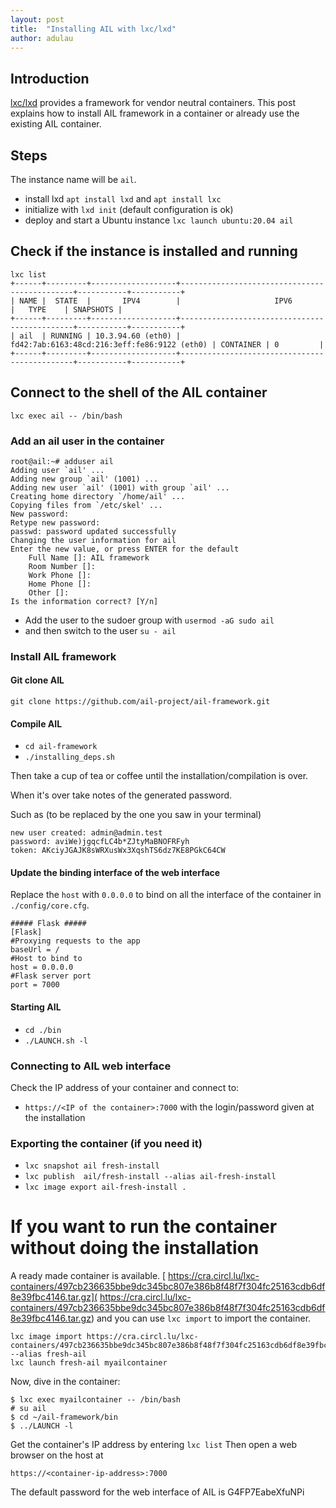 ```yaml
---
layout: post
title:  "Installing AIL with lxc/lxd"
author: adulau
---
```



## Introduction

[lxc/lxd](https://linuxcontainers.org/) provides a framework for vendor neutral containers. This post explains how to install AIL framework in a container or already use the existing AIL container.

## Steps
The instance name will be `ail`.

- install lxd `apt install lxd` and `apt install lxc`
- initialize with `lxd init` (default configuration is ok)
- deploy and start a Ubuntu instance `lxc launch ubuntu:20.04 ail`

## Check if the instance is installed and running

~~~~
lxc list
+------+---------+-------------------+----------------------------------------------+-----------+-----------+
| NAME |  STATE  |       IPV4        |                     IPV6                     |   TYPE    | SNAPSHOTS |
+------+---------+-------------------+----------------------------------------------+-----------+-----------+
| ail  | RUNNING | 10.3.94.60 (eth0) | fd42:7ab:6163:48cd:216:3eff:fe86:9122 (eth0) | CONTAINER | 0         |
+------+---------+-------------------+----------------------------------------------+-----------+-----------+
~~~~

## Connect to the shell of the AIL container

`lxc exec ail -- /bin/bash`

### Add an ail user in the container

~~~~
root@ail:~# adduser ail
Adding user `ail' ...
Adding new group `ail' (1001) ...
Adding new user `ail' (1001) with group `ail' ...
Creating home directory `/home/ail' ...
Copying files from `/etc/skel' ...
New password: 
Retype new password: 
passwd: password updated successfully
Changing the user information for ail
Enter the new value, or press ENTER for the default
	Full Name []: AIL framework
	Room Number []: 
	Work Phone []: 
	Home Phone []: 
	Other []: 
Is the information correct? [Y/n] 
~~~~

- Add the user to the sudoer group with `usermod -aG sudo ail`
- and then switch to the user `su - ail`

### Install AIL framework

#### Git clone AIL

`git clone https://github.com/ail-project/ail-framework.git`

#### Compile AIL

- `cd ail-framework`
- `./installing_deps.sh` 

Then take a cup of tea or coffee until the installation/compilation is over.

When it's over take notes of the generated password.

Such as (to be replaced by the one you saw in your terminal)

~~~~
new user created: admin@admin.test
password: aviWe)jgqcfLC4b*ZJtyMaBNOFRFyh
token: AKciyJGAJK8sWRXusWx3XqshTS6dz7KE8PGkC64CW
~~~~

#### Update the binding interface of the web interface

Replace the `host` with `0.0.0.0` to bind on all the interface of the container in `./config/core.cfg`.

~~~~
##### Flask #####
[Flask]
#Proxying requests to the app
baseUrl = /
#Host to bind to
host = 0.0.0.0 
#Flask server port
port = 7000
~~~~

#### Starting AIL

- `cd ./bin`
- `./LAUNCH.sh -l`

### Connecting to AIL web interface

Check the IP address of your container and connect to:

- `https://<IP of the container>:7000` with the login/password given at the installation

### Exporting the container (if you need it)

- `lxc snapshot ail fresh-install`
- `lxc publish  ail/fresh-install --alias ail-fresh-install`
- `lxc image export ail-fresh-install .`

# If you want to run the container without doing the installation

A ready made container is available. [
https://cra.circl.lu/lxc-containers/497cb236635bbe9dc345bc807e386b8f48f7f304fc25163cdb6df8e39fbc4146.tar.gz](
https://cra.circl.lu/lxc-containers/497cb236635bbe9dc345bc807e386b8f48f7f304fc25163cdb6df8e39fbc4146.tar.gz) and you can use `lxc import` to import the container.

```
lxc image import https://cra.circl.lu/lxc-containers/497cb236635bbe9dc345bc807e386b8f48f7f304fc25163cdb6df8e39fbc4146.tar.gz --alias fresh-ail
lxc launch fresh-ail myailcontainer
```

Now, dive in the container:
```
$ lxc exec myailcontainer -- /bin/bash
# su ail
$ cd ~/ail-framework/bin
$ ../LAUNCH -l
```
Get the container's IP address by entering `lxc list`
Then open a web browser on the host at
```
https://<container-ip-address>:7000
```

The default password for the web interface of AIL is G4FP7EabeXfuNPi
